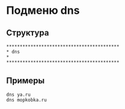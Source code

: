 # Подменю dns

## Структура

```
******************************************
* dns
*
******************************************
```

## Примеры

```
dns ya.ru
dns mopkobka.ru

```
